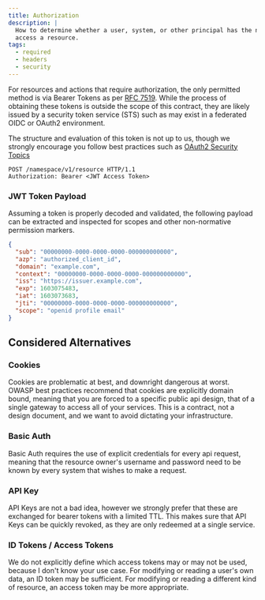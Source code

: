 ```yaml
---
title: Authorization
description: |
  How to determine whether a user, system, or other principal has the necessary permissions to perform an action or
  access a resource.
tags:
  - required
  - headers
  - security
---
```


For resources and actions that require authorization, the only permitted method is via Bearer Tokens as per
[RFC 7519](https://www.rfc-editor.org/info/rfc7519). While the process of obtaining these tokens is outside the
scope of this contract, they are likely issued by a security token service (STS) such as may exist in a federated OIDC
or OAuth2 environment.

The structure and evaluation of this token is not up to us, though we strongly encourage you follow best
practices such as [OAuth2 Security Topics](https://datatracker.ietf.org/doc/draft-ietf-oauth-security-topics/)

```http request
POST /namespace/v1/resource HTTP/1.1
Authorization: Bearer <JWT Access Token>
```

### JWT Token Payload

Assuming a token is properly decoded and validated, the following payload can be extracted and inspected for
scopes and other non-normative permission markers.

```json
{
  "sub": "00000000-0000-0000-0000-000000000000",
  "azp": "authorized_client_id",
  "domain": "example.com",
  "context": "00000000-0000-0000-0000-000000000000",
  "iss": "https://issuer.example.com",
  "exp": 1603075483,
  "iat": 1603073683,
  "jti": "00000000-0000-0000-0000-000000000000",
  "scope": "openid profile email"
}
```

## Considered Alternatives

### Cookies

Cookies are problematic at best, and downright dangerous at worst. OWASP best practices recommend
that cookies are explicitly domain bound, meaning that you are forced to a specific public api design, that of
a single gateway to access all of your services. This is a contract, not a design document, and we want to
avoid dictating your infrastructure.

### Basic Auth

Basic Auth requires the use of explicit credentials for every api request, meaning that the resource owner's
username and password need to be known by every system that wishes to make a request.

### API Key

API Keys are not a bad idea, however we strongly prefer that these are exchanged for bearer tokens with a limited
TTL. This makes sure that API Keys can be quickly revoked, as they are only redeemed at a single service.

### ID Tokens / Access Tokens

We do not explicitly define which access tokens may or may not be used, because I don't know your use case.
For modifying or reading a user's own data, an ID token may be sufficient. For modifying or reading a different
kind of resource, an access token may be more appropriate.